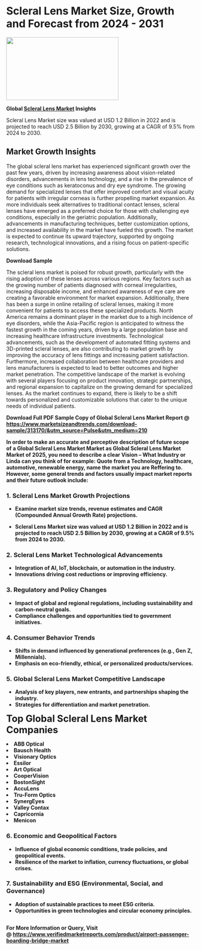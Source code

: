 <H1>Scleral Lens Market Size, Growth and Forecast from 2024 - 2031</H1><img class="aligncenter size-medium wp-image-584254" src="https://thirdeyenews.in/wp-content/uploads/2024/09/Global-Market-Research-300x168.jpeg" alt="" width="300" height="168" /><p><strong>Global&nbsp;<a href="https://www.marketsizeandtrends.com/download-sample/313170/&amp;utm_source=Pulse&amp;utm_medium=210">Scleral Lens Market</a> Insights</strong></p><p>Scleral Lens Market size was valued at USD 1.2 Billion in 2022 and is projected to reach USD 2.5 Billion by 2030, growing at a CAGR of 9.5% from 2024 to 2030.</p><p><h2>Market Growth Insights</h2> <p>The global scleral lens market has experienced significant growth over the past few years, driven by increasing awareness about vision-related disorders, advancements in lens technology, and a rise in the prevalence of eye conditions such as keratoconus and dry eye syndrome. The growing demand for specialized lenses that offer improved comfort and visual acuity for patients with irregular corneas is further propelling market expansion. As more individuals seek alternatives to traditional contact lenses, scleral lenses have emerged as a preferred choice for those with challenging eye conditions, especially in the geriatric population. Additionally, advancements in manufacturing techniques, better customization options, and increased availability in the market have fueled this growth. The market is expected to continue its upward trajectory, supported by ongoing research, technological innovations, and a rising focus on patient-specific solutions.</p> <p><strong>Download Sample</strong></p> <p>The scleral lens market is poised for robust growth, particularly with the rising adoption of these lenses across various regions. Key factors such as the growing number of patients diagnosed with corneal irregularities, increasing disposable income, and enhanced awareness of eye care are creating a favorable environment for market expansion. Additionally, there has been a surge in online retailing of scleral lenses, making it more convenient for patients to access these specialized products. North America remains a dominant player in the market due to a high incidence of eye disorders, while the Asia-Pacific region is anticipated to witness the fastest growth in the coming years, driven by a large population base and increasing healthcare infrastructure investments. Technological advancements, such as the development of automated fitting systems and 3D-printed scleral lenses, are also contributing to market growth by improving the accuracy of lens fittings and increasing patient satisfaction. Furthermore, increased collaboration between healthcare providers and lens manufacturers is expected to lead to better outcomes and higher market penetration. The competitive landscape of the market is evolving with several players focusing on product innovation, strategic partnerships, and regional expansion to capitalize on the growing demand for specialized lenses. As the market continues to expand, there is likely to be a shift towards personalized and customizable solutions that cater to the unique needs of individual patients. <p><strong></p><p><span class=""><strong>Download Full PDF Sample Copy of Global Scleral Lens Market Report</strong> @ <a href="https://www.marketsizeandtrends.com/download-sample/313170/&amp;utm_source=Pulse&amp;utm_medium=210" target="_blank">https://www.marketsizeandtrends.com/download-sample/313170/&amp;utm_source=Pulse&amp;utm_medium=210</a></span></p><p>In order to make an accurate and perceptive description of future scope of a Global&nbsp;Scleral Lens Market Market as Global&nbsp;Scleral Lens Market Market of 2025, you need to describe a clear Vision &ndash; What Industry or Linda can you think of for example: Quote from a Technology, healthcare, automotive, renewable energy, name the market you are Reffering to. However, some general trends and factors usually impact market reports and their future outlook include:</p><h3>1.&nbsp;<strong>Scleral Lens Market Growth Projections</strong></h3><ul><li>Examine market size trends, revenue estimates and CAGR (Compounded Annual Growth Rate) projections.</li><li><p>Scleral Lens Market size was valued at USD 1.2 Billion in 2022 and is projected to reach USD 2.5 Billion by 2030, growing at a CAGR of 9.5% from 2024 to 2030.</p></li></ul><h3>2.&nbsp;<strong>Scleral Lens Market Technological Advancements</strong></h3><ul><li>Integration of AI, IoT, blockchain, or automation in the industry.</li><li>Innovations driving cost reductions or improving efficiency.</li></ul><h3>3.&nbsp;<strong>Regulatory and Policy Changes</strong></h3><ul><li>Impact of global and regional regulations, including sustainability and carbon-neutral goals.</li><li>Compliance challenges and opportunities tied to government initiatives.</li></ul><h3>4.&nbsp;<strong>Consumer Behavior Trends</strong></h3><ul><li>Shifts in demand influenced by generational preferences (e.g., Gen Z, Millennials).</li><li>Emphasis on eco-friendly, ethical, or personalized products/services.</li></ul><h3>5.&nbsp;<strong>Global Scleral Lens Market Competitive Landscape</strong></h3><ul><li>Analysis of key players, new entrants, and partnerships shaping the industry.</li><li>Strategies for differentiation and market penetration.</li></ul><p data-pm-slice="1 1 []"><span style="color: inherit; font-family: inherit; font-size: 25px;">Top Global Scleral Lens Market Companies</span></p><div class="" data-test-id=""><p><li>ABB Optical</li><li> Bausch Health</li><li> Visionary Optics</li><li> Essilor</li><li> Art Optical</li><li> CooperVision</li><li> BostonSight</li><li> AccuLens</li><li> Tru-Form Optics</li><li> SynergEyes</li><li> Valley Contax</li><li> Capricornia</li><li> Menicon</li></p></div><h3>6.&nbsp;<strong>Economic and Geopolitical Factors</strong></h3><ul><li>Influence of global economic conditions, trade policies, and geopolitical events.</li><li>Resilience of the market to inflation, currency fluctuations, or global crises.</li></ul><h3>7.&nbsp;<strong>Sustainability and ESG (Environmental, Social, and Governance)</strong></h3><ul><li>Adoption of sustainable practices to meet ESG criteria.</li><li>Opportunities in green technologies and circular economy principles.</li></ul><h2><strong style="font-size: 14px;">For More Information or Query, Visit @&nbsp;</strong><a style="background-color: #ffffff; font-size: 14px;" href="https://www.marketsizeandtrends.com/report/scleral-lens-market/" target="_blank">https://www.verifiedmarketreports.com/product/airport-passenger-boarding-bridge-market</a></h2>
